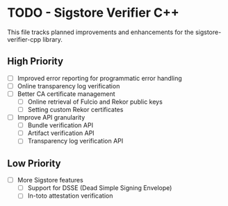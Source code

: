 # TODO - Sigstore Verifier C++

This file tracks planned improvements and enhancements for the sigstore-verifier-cpp library.

## High Priority

- [ ] Improved error reporting for programmatic error handling
- [ ] Online transparency log verification
- [ ] Better CA certificate management
  - [ ] Online retrieval of Fulcio and Rekor public keys
  - [ ] Setting custom Rekor certificates
- [ ] Improve API granularity
  - [ ] Bundle verification API
  - [ ] Artifact verification API
  - [ ] Transparency log verification API

## Low Priority

- [ ] More Sigstore features
  - [ ] Support for DSSE (Dead Simple Signing Envelope)
  - [ ] In-toto attestation verification
